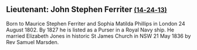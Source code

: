## Lieutenant: John Stephen Ferriter <small>[(14‑24‑13)](https://brisbane.discovereverafter.com/profile/31755439 "Go to Memorial Information" )</small>

Born to Maurice Stephen Ferriter and Sophia Matilda Phillips in London 24 August 1802. By 1827 he is listed as a Purser in a Royal Navy ship. He married Elizabeth Jones in historic St James Church in NSW 21 May 1836 by Rev Samuel Marsden.

<!-- 

https://trove.nla.gov.au/newspaper/article/91859753?searchTerm=John%20Ferriter 
https://trove.nla.gov.au/newspaper/article/1280792
https://trove.nla.gov.au/newspaper/article/3711923?searchTerm=John%20Stephen%20Ferriter

-->
